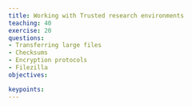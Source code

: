 ```yaml
---
title: Working with Trusted research environments
teaching: 40
exercise: 20
questions:
- Transferring large files
- Checksums
- Encryption protocols
- Filezilla
objectives:

keypoints:
---
```


